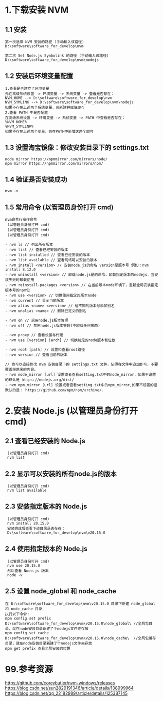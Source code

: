 
# 1.下载安装 NVM
## 1.1 安装
```
第一次选择 NVM 安装的路径 (手动输入该路径)
D:\software\software_for_develop\nvm

第二次 Set Node.js Symbolink 的路径 (手动输入该路径)
D:\software\software_for_develop\nvm\nodejs
```

## 1.2 安装后环境变量配置
```
1.查看是否建立了环境变量
先在高级系统设置 -> 环境变量 -> 系统变量 -> 查看是否存在：
NVM_HOME --> D:\software\software_for_develop\nvm
NVM_SYMLINK --> D:\software\software_for_develop\nvm\nodejs
如果不存在上述两个系统变量，则新建并赋值即可
2.查看 PATH 中是否配置
在高级系统设置 -> 环境变量 -> 系统变量 -> PATH 中查看是否存在：
%NVM_HOME%
%NVM_SYMLINK%
如果不存在上述两个变量，则在PATH中新增这两个即可
```

## 1.3 设置淘宝镜像：修改安装目录下的 settings.txt
```
node mirror https://npmmirror.com/mirrors/node/
npm mirror https://npmmirror.com/mirrors/npm/
```

## 1.4 验证是否安装成功
```
nvm -v
```

## 1.5 常用命令 (以管理员身份打开 cmd)
```
nvm命令行操作命令
 (以管理员身份打开 cmd)
 (以管理员身份打开 cmd)
 (以管理员身份打开 cmd)
 
- nvm ls // 列出所有版本
- nvm list // 查看已经安装的版本
- nvm list installed // 查看已经安装的版本
- nvm list available // 查看网络可以安装的版本
- nvm install <version> // 安装node.js的命名 version是版本号 例如：nvm install 8.12.0
- nvm uninstall <version> // 卸载node.js是的命令，卸载指定版本的nodejs，当安装失败时卸载使用
- nvm reinstall-packages <version> // 在当前版本node环境下，重新全局安装指定版本号的npm包
- nvm use <version> // 切换使用指定的版本node
- nvm current // 显示当前版本
- nvm alias <name> <version> // 给不同的版本号添加别名
- nvm unalias <name> // 删除已定义的别名
 
- nvm on // 启用node.js版本管理
- nvm off // 禁用node.js版本管理(不卸载任何东西)
 
- nvm proxy // 查看设置与代理
- nvm use [version] [arch] // 切换制定的node版本和位数
 
- nvm root [path] // 设置和查看root路径
- nvm version // 查看当前的版本

// 也可以直接修改 nvm 安装目录下的 settings.txt 文件，记得在文件中追加即可，不要覆盖掉原来的内容。
- nvm node_mirror [url] 设置或者查看setting.txt中的node_mirror，如果不设置的默认是 https://nodejs.org/dist/
- nvm npm_mirror [url] 设置或者查看setting.txt中的npm_mirror,如果不设置的话默认的是： https://github.com/npm/npm/archive/.

```

# 2.安装 Node.js (以管理员身份打开 cmd)
## 2.1 查看已经安装的 Node.js
```
 (以管理员身份打开 cmd)
 nvm list
```
## 2.2 显示可以安装的所有node.js的版本
```
 (以管理员身份打开 cmd)
 nvm list available
```
## 2.3 安装指定版本的 Node.js
```
 (以管理员身份打开 cmd)
 nvm install 20.15.0
 安装完成后查看下述目录是否存在：
 D:\software\software_for_develop\nvm\v20.15.0
```
## 2.4 使用指定版本的 Node.js
```
 (以管理员身份打开 cmd)
 nvm use 20.15.0
 然后查看 Node.js 版本
 node -v
```

## 2.5 设置 node_global 和 node_cache
```
在 D:\software\software_for_develop\nvm\v20.15.0 目录下新建 node_global 和 node_cache 目录
执行以下命令：
npm config set prefix D:\software\software_for_develop\nvm\v20.15.0\node_global\ //全局包目录，就在node安装目录新建了个nodejs文件夹存放
npm config set cache D:\software\software_for_develop\nvm\v20.15.0\node_cache\  //全局包缓存目录，就在node安装目录新建了个nodejs文件夹存放
npm get prefix 查看全局安装的位置
```
 

# 99.参考资源
https://github.com/coreybutler/nvm-windows/releases
https://blog.csdn.net/sun2829191346/article/details/138999964
https://blog.csdn.net/qq_22182989/article/details/125387145

